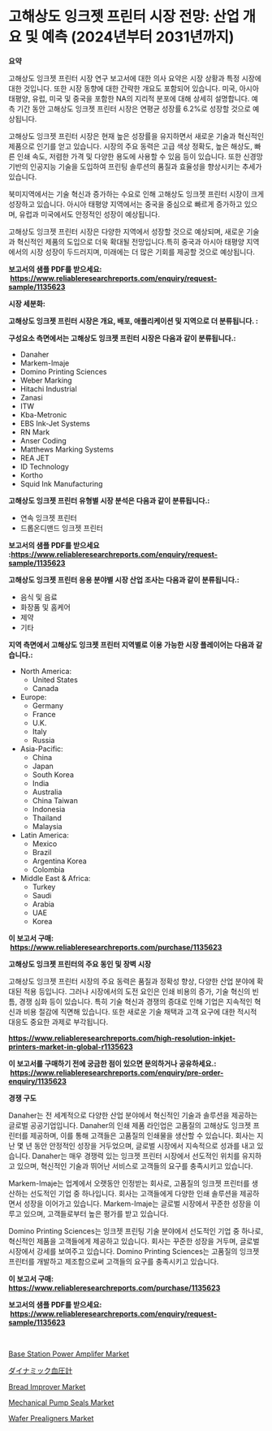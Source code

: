 <p><h1>고해상도 잉크젯 프린터 시장 전망: 산업 개요 및 예측 (2024년부터 2031년까지)</h1></p><p><strong>요약</strong></p>
<p><p>고해상도 잉크젯 프린터 시장 연구 보고서에 대한 의사 요약은 시장 상황과 특정 시장에 대한 것입니다. 또한 시장 동향에 대한 간략한 개요도 포함되어 있습니다. 미국, 아시아 태평양, 유럽, 미국 및 중국을 포함한 NA의 지리적 분포에 대해 상세히 설명합니다. 예측 기간 동안 고해상도 잉크젯 프린터 시장은 연평균 성장률 6.2%로 성장할 것으로 예상됩니다.</p><p>고해상도 잉크젯 프린터 시장은 현재 높은 성장률을 유지하면서 새로운 기술과 혁신적인 제품으로 인기를 얻고 있습니다. 시장의 주요 동력은 고급 색상 정확도, 높은 해상도, 빠른 인쇄 속도, 저렴한 가격 및 다양한 용도에 사용할 수 있음 등이 있습니다. 또한 신경망 기반의 인공지능 기술을 도입하여 프린팅 솔루션의 품질과 효율성을 향상시키는 추세가 있습니다.</p><p>북미지역에서는 기술 혁신과 증가하는 수요로 인해 고해상도 잉크젯 프린터 시장이 크게 성장하고 있습니다. 아시아 태평양 지역에서는 중국을 중심으로 빠르게 증가하고 있으며, 유럽과 미국에서도 안정적인 성장이 예상됩니다.</p><p>고해상도 잉크젯 프린터 시장은 다양한 지역에서 성장할 것으로 예상되며, 새로운 기술과 혁신적인 제품의 도입으로 더욱 확대될 전망입니다.특히 중국과 아시아 태평양 지역에서의 시장 성장이 두드러지며, 미래에는 더 많은 기회를 제공할 것으로 예상됩니다.</p></p>
<p><strong>보고서의 샘플 PDF를 받으세요: &nbsp;<a href="https://www.reliableresearchreports.com/enquiry/request-sample/1135623">https://www.reliableresearchreports.com/enquiry/request-sample/1135623</a></strong></p>
<p><strong>시장 세분화:</strong></p>
<p><strong> 고해상도 잉크젯 프린터 시장은 개요, 배포, 애플리케이션 및 지역으로 더 분류됩니다. :</strong></p>
<p><strong>구성요소 측면에서는 고해상도 잉크젯 프린터 시장은 다음과 같이 분류됩니다.:</strong></p>
<p><ul><li>Danaher</li><li>Markem-Imaje</li><li>Domino Printing Sciences</li><li>Weber Marking</li><li>Hitachi Industrial</li><li>Zanasi</li><li>ITW</li><li>Kba-Metronic</li><li>EBS Ink-Jet Systems</li><li>RN Mark</li><li>Anser Coding</li><li>Matthews Marking Systems</li><li>REA JET</li><li>ID Technology</li><li>Kortho</li><li>Squid Ink Manufacturing</li></ul></p>
<p><strong> 고해상도 잉크젯 프린터 유형별 시장 분석은 다음과 같이 분류됩니다.:</strong></p>
<p><ul><li>연속 잉크젯 프린터</li><li>드롭온디맨드 잉크젯 프린터</li></ul></p>
<p><strong>보고서의 샘플 PDF를 받으세요 :<a href="https://www.reliableresearchreports.com/enquiry/request-sample/1135623">https://www.reliableresearchreports.com/enquiry/request-sample/1135623</a></strong></p>
<p><strong> 고해상도 잉크젯 프린터 응용 분야별 시장 산업 조사는 다음과 같이 분류됩니다.:</strong></p>
<p><ul><li>음식 및 음료</li><li>화장품 및 홈케어</li><li>제약</li><li>기타</li></ul></p>
<p><strong>지역 측면에서 고해상도 잉크젯 프린터 지역별로 이용 가능한 시장 플레이어는 다음과 같습니다.:</strong></p>
<p><ul>
    <li>
        North America:
        <ul>
            <li>United States</li>
            <li>Canada</li>
        </ul>
    </li>
    <li>
        Europe:
        <ul>
            <li>Germany</li>
            <li>France</li>
            <li>U.K.</li>
            <li>Italy</li>
            <li>Russia</li>
        </ul>
    </li>
    <li>
        Asia-Pacific:
        <ul>
            <li>China</li>
            <li>Japan</li>
            <li>South Korea</li>
            <li>India</li>
            <li>Australia</li>
            <li>China Taiwan</li>
            <li>Indonesia</li>
            <li>Thailand</li>
            <li>Malaysia</li>
        </ul>
    </li>
    <li>
        Latin America:
        <ul>
            <li>Mexico</li>
            <li>Brazil</li>
            <li>Argentina Korea</li>
            <li>Colombia</li>
        </ul>
    </li>
    <li>
        Middle East & Africa:
        <ul>
            <li>Turkey</li>
            <li>Saudi</li>
            <li>Arabia</li>
            <li>UAE</li>
            <li>Korea</li>
        </ul>
    </li>
    </ul></p>
<p><strong>이 보고서 구매: &nbsp;<a href="https://www.reliableresearchreports.com/purchase/1135623">https://www.reliableresearchreports.com/purchase/1135623</a></strong></p>
<p><strong>고해상도 잉크젯 프린터의 주요 동인 및 장벽 시장</strong></p>
<p><p>고해상도 잉크젯 프린터 시장의 주요 동력은 품질과 정확성 향상, 다양한 산업 분야에 확대된 적용 등입니다. 그러나 시장에서의 도전 요인은 인쇄 비용의 증가, 기술 혁신의 빈틈, 경쟁 심화 등이 있습니다. 특히 기술 혁신과 경쟁의 증대로 인해 기업은 지속적인 혁신과 비용 절감에 직면해 있습니다. 또한 새로운 기술 채택과 고객 요구에 대한 적시적 대응도 중요한 과제로 부각됩니다.</p></p>
<p><strong><a href="https://www.reliableresearchreports.com/high-resolution-inkjet-printers-market-in-global-r1135623">https://www.reliableresearchreports.com/high-resolution-inkjet-printers-market-in-global-r1135623</a></strong></p>
<p><strong>이 보고서를 구매하기 전에 궁금한 점이 있으면 문의하거나 공유하세요.: &nbsp;<a href="https://www.reliableresearchreports.com/enquiry/pre-order-enquiry/1135623">https://www.reliableresearchreports.com/enquiry/pre-order-enquiry/1135623</a></strong></p>
<p><strong>경쟁 구도</strong></p>
<p><p>Danaher는 전 세계적으로 다양한 산업 분야에서 혁신적인 기술과 솔루션을 제공하는 글로벌 공공기업입니다. Danaher의 인쇄 제품 라인업은 고품질의 고해상도 잉크젯 프린터를 제공하며, 이를 통해 고객들은 고품질의 인쇄물을 생산할 수 있습니다. 회사는 지난 몇 년 동안 안정적인 성장을 거두었으며, 글로벌 시장에서 지속적으로 성과를 내고 있습니다. Danaher는 매우 경쟁력 있는 잉크젯 프린터 시장에서 선도적인 위치를 유지하고 있으며, 혁신적인 기술과 뛰어난 서비스로 고객들의 요구를 충족시키고 있습니다.</p><p>Markem-Imaje는 업계에서 오랫동안 인정받는 회사로, 고품질의 잉크젯 프린터를 생산하는 선도적인 기업 중 하나입니다. 회사는 고객들에게 다양한 인쇄 솔루션을 제공하면서 성장을 이어가고 있습니다. Markem-Imaje는 글로벌 시장에서 꾸준한 성장을 이루고 있으며, 고객들로부터 높은 평가를 받고 있습니다.</p><p>Domino Printing Sciences는 잉크젯 프린팅 기술 분야에서 선도적인 기업 중 하나로, 혁신적인 제품을 고객들에게 제공하고 있습니다. 회사는 꾸준한 성장을 거두며, 글로벌 시장에서 강세를 보여주고 있습니다. Domino Printing Sciences는 고품질의 잉크젯 프린터를 개발하고 제조함으로써 고객들의 요구를 충족시키고 있습니다.</p></p>
<p><strong>이 보고서 구매: &nbsp; <a href="https://www.reliableresearchreports.com/purchase/1135623">https://www.reliableresearchreports.com/purchase/1135623</a></strong></p>
<p><strong>보고서의 샘플 PDF를 받으세요: &nbsp;<a href="https://www.reliableresearchreports.com/enquiry/request-sample/1135623">https://www.reliableresearchreports.com/enquiry/request-sample/1135623</a></strong><strong></strong></p>
<p>&nbsp;</p>
<p><p><a href="https://www.linkedin.com/pulse/base-station-power-amplifer-market-size-reveals-best-marketing-ekigf?trackingId=ircgMe%2FG2GwlU0CMpHfS%2BA%3D%3D">Base Station Power Amplifer Market</a></p><p><a href="https://github.com/EstelWisozk1/Market-Research-Report-List-1/blob/main/765111229102.md">ダイナミック血圧計</a></p><p><a href="https://picayune-night-cbd.notion.site/Bread-Improver-Market-Size-Market-Outlook-and-Market-Forecast-2024-to-2031-667a7c1efd9044ae896b2a1e8c54722b">Bread Improver Market</a></p><p><a href="https://github.com/lubmix/Market-Research-Report-List-2/blob/main/mechanical-pump-seals-market.md">Mechanical Pump Seals Market</a></p><p><a href="https://www.linkedin.com/pulse/decoding-wafer-prealigners-market-metrics-share-trends-growth-kgxwc?trackingId=kSLXU9u3zD8jq%2FAw0dc4iw%3D%3D">Wafer Prealigners Market</a></p></p>